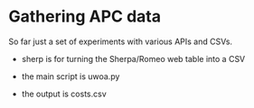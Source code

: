# Gathering APC data

So far just a set of experiments with various APIs and CSVs.

* sherp is for turning the Sherpa/Romeo web table into a CSV

* the main script is uwoa.py

* the output is costs.csv